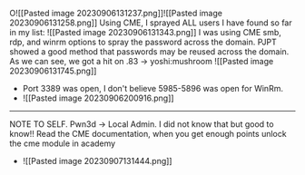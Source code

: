 O![[Pasted image 20230906131237.png]]![[Pasted image 20230906131258.png]]
Using CME, I sprayed ALL users I have found so far in my list:
![[Pasted image 20230906131343.png]]
I was using CME smb, rdp, and winrm options to spray the password across the domain. PJPT showed a good method that passwords may be reused across the domain. As we can see, we got a hit on .83 -> yoshi:mushroom
![[Pasted image 20230906131745.png]]
- Port 3389 was open, I don't believe 5985-5896 was open for WinRm.
- ![[Pasted image 20230906200916.png]]
----------------------------------------------------------------------
NOTE TO SELF. Pwn3d -> Local Admin. I did not know that but good to know!! Read the CME documentation, when you get enough points unlock the cme module in academy
- ![[Pasted image 20230907131444.png]]
 